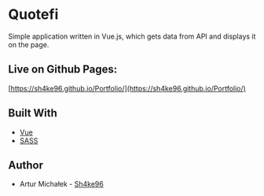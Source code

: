 # Quotefi

Simple application written in Vue.js, which gets data from API and displays it on the page.

## Live on Github Pages:

[https://sh4ke96.github.io/Portfolio/](https://sh4ke96.github.io/Portfolio/)

## Built With

* [Vue](https://vuejs.org/)
* [SASS](https://sass-lang.com)

## Author
* Artur Michałek - [Sh4ke96](https://github.com/Sh4ke96)
